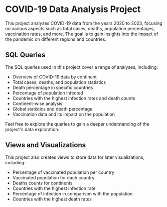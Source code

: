 # COVID-19 Data Analysis Project

This project analyzes COVID-19 data from the years 2020 to 2023, focusing on various aspects such as total cases, deaths, population percentages, vaccination rates, and more. The goal is to gain insights into the impact of the pandemic on different regions and countries.

## SQL Queries

The SQL queries used in this project cover a range of analyses, including:

- Overview of COVID-19 data by continent
- Total cases, deaths, and population statistics
- Death percentage in specific countries
- Percentage of population infected
- Countries with the highest infection rates and death counts
- Continent-wise analysis
- Global statistics and death percentage
- Vaccination data and its impact on the population

Feel free to explore the queries to gain a deeper understanding of the project's data exploration.

## Views and Visualizations

This project also creates views to store data for later visualizations, including:

- Percentage of vaccinated population per country
- Vaccinated population for each country
- Deaths counts for continents
- Countries with the highest infection rate
- Percentage of infection in comparison with the population
- Countries with the highest death rates
